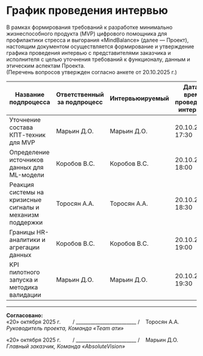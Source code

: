 # График проведения интервью

В рамках формирования требований к разработке минимально жизнеспособного продукта (MVP) цифрового помощника для профилактики стресса и выгорания «MindBalance» (далее — Проект), настоящим документом осуществляется формирование и утверждение графика проведения интервью с представителями заказчика и исполнителя с целью уточнения требований к функционалу, данным и этическим аспектам Проекта.  
(Перечень вопросов утвержден согласно анкете от 20.10.2025 г.)

| Название подпроцесса                                      | Ответственный за подпроцесс | Интервьюируемый     | Дата и время проведения интервью | Интервьюер                     |
|-----------------------------------------------------------|-----------------------------|---------------------|----------------------------------|--------------------------------|
| Уточнение состава КПТ-техник для MVP                      | Марьин Д.О.                 | Марьин Д.О.         | 20.10.2025, 17:30                | Торосян А.А., Коробов В.С.     |
| Определение источников данных для ML-модели               | Коробов В.С.                | Коробов В.С.        | 20.10.2025, 18:00                | Торосян А.А.                   |
| Реакция системы на кризисные сигналы и механизм поддержки | Торосян А.А.                | Торосян А.А.        | 20.10.2025, 18:30                | Марьин Д.О.                    |
| Границы HR-аналитики и агрегации данных                   | Коробов В.С.                | Коробов В.С.        | 20.10.2025, 19:00                | Марьин Д.О.                    |
| KPI пилотного запуска и методика валидации                | Марьин Д.О.                 | Марьин Д.О.         | 20.10.2025, 19:30                | Торосян А.А.                   |

---

**Согласовано:**  
«20» октября 2025 г. &nbsp;&nbsp;&nbsp;&nbsp;&nbsp;&nbsp; / _________________________ / &nbsp;&nbsp; Торосян А.А.  
*Руководитель проекта, Команда «Team ати»*

«20» октября 2025 г. &nbsp;&nbsp;&nbsp;&nbsp;&nbsp;&nbsp; / _________________________ / &nbsp;&nbsp; Марьин Д.О.  
*Главный заказчик, Команда «AbsoluteVision»*